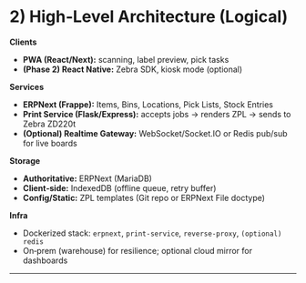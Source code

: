 # 2) High‑Level Architecture (Logical)
**Clients**
- **PWA (React/Next):** scanning, label preview, pick tasks
- **(Phase 2) React Native:** Zebra SDK, kiosk mode (optional)

**Services**
- **ERPNext (Frappe):** Items, Bins, Locations, Pick Lists, Stock Entries
- **Print Service (Flask/Express):** accepts jobs → renders ZPL → sends to Zebra ZD220t
- **(Optional) Realtime Gateway:** WebSocket/Socket.IO or Redis pub/sub for live boards

**Storage**
- **Authoritative:** ERPNext (MariaDB)
- **Client‑side:** IndexedDB (offline queue, retry buffer)
- **Config/Static:** ZPL templates (Git repo or ERPNext File doctype)

**Infra**
- Dockerized stack: `erpnext`, `print-service`, `reverse-proxy`, `(optional) redis`
- On‑prem (warehouse) for resilience; optional cloud mirror for dashboards

---
